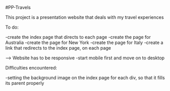 #PP-Travels

This project is a presentation website that deals with my travel experiences 

To do:

-create the index page that directs to each page
-create the page for Australia
-create the page for New York
-create the page for Italy
-create a link that redirects to the index page, on each page

--> Website has to be responsive 
    -start mobile first and move on to desktop


Difficulties encountered:

-setting the background image on the index page for each div, so that it fills its parent properly
